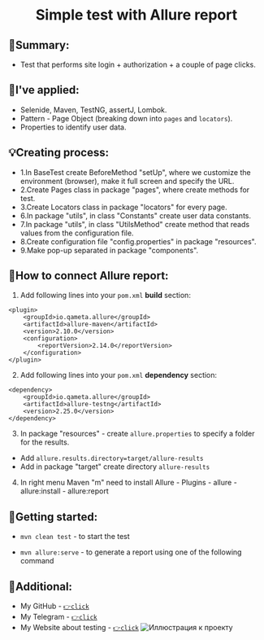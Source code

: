 <h1 align="center"> Simple test with Allure report </h1>

## 💬Summary:
* Test that performs site login + authorization + a couple of page clicks.



## 📢I've applied:

- Selenide, Maven, TestNG, assertJ, Lombok.
- Pattern - Page Object (breaking down into `pages` and `locators`).
- Properties to identify user data.

## 💡Creating process:

- 1.In BaseTest create BeforeMethod "setUp", where we customize the environment (browser), make it full screen and specify the URL.
- 2.Create Pages class in package "pages", where create methods for test.
- 3.Create Locators class in package "locators" for every page.
- 6.In package "utils", in class "Constants" create user data constants.
- 7.In package "utils", in class "UtilsMethod" create method that reads values from the configuration file. 
- 8.Create configuration file "config.properties" in package "resources".
- 9.Make pop-up separated in package "components".

## 📌How to connect Allure report:

1. Add following lines into your `pom.xml` **build** section:
```
<plugin>
	<groupId>io.qameta.allure</groupId>
	<artifactId>allure-maven</artifactId>
	<version>2.10.0</version>
	<configuration>
		<reportVersion>2.14.0</reportVersion>
	</configuration>
</plugin>
```

2. Add following lines into your `pom.xml` **dependency** section:
```
<dependency>
    <groupId>io.qameta.allure</groupId>
    <artifactId>allure-testng</artifactId>
    <version>2.25.0</version>
</dependency>

```

3. In package "resources" - create `allure.properties` to specify a folder for the results.
* Add `allure.results.directory=target/allure-results`
* Add in package "target" create directory `allure-results`
4. In right menu Maven "m" need to install Allure - Plugins - allure - allure:install - allure:report

## 🚀Getting started:

* `mvn clean test` - to start the test

* `mvn allure:serve` - to generate a report using one of the following command

## 🔗Additional:

- My GitHub - [`👉click`](https://github.com/nick8787)
- Мy Telegram - [`👉click`](https://t.me/nick8787)
- Мy Website about testing - [`👉click`](https://www.testing87.online/)
  ![Иллюстрация к проекту](https://www.testing87.online/img/graphics/about/testing87logohome.jpeg)